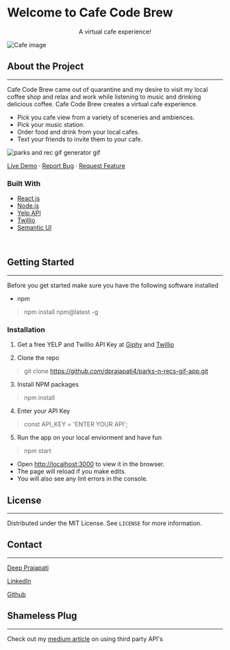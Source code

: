 # Welcome to Cafe Code Brew

<p style="text-align: center;"> A virtual cafe experience! </p>

![Cafe image](https://images.unsplash.com/photo-1481833761820-0509d3217039?ixid=MnwxMjA3fDB8MHxwaG90by1wYWdlfHx8fGVufDB8fHx8&ixlib=rb-1.2.1&auto=format&fit=crop&w=1500&q=80)
## **About the Project**
***
Cafe Code Brew came out of quarantine and my desire to visit my local coffee shop and relax and work while listening to music and drinking delicious coffee. Cafe Code Brew creates a virtual cafe experience.
- Pick you cafe view from a variety of sceneries and ambiences.
- Pick your music station.
- Order food and drink from your local cafes.
- Text your friends to invite them to your cafe.

![parks and rec gif generator gif](./src/assets/CodeBrew.gif)


[Live Demo](https://cafe-code-brew.herokuapp.com)  · [Report Bug](mailto:dprajap2@gmail.com?subject=[GitHub]%20ParksnRec%20Gif%20Generator)   ·  [Request Feature](mailto:dprajap2@gmail.com?subject=[GitHub]%20ParksnRec%20Gif%20Generator )



### **Built With**

- [React.js](https://reactjs.org/)
- [Node.js](https://nodejs.org/en/)
- [Yelp API](https://www.yelp.com/developers)
- [Twillio](https://www.twilio.com/)
- [Semantic UI](https://semantic-ui.com/)

&nbsp;
## **Getting Started**
***

Before you get started make sure you have the following software installed

- npm
>  npm install npm@latest -g

### **Installation**
1. Get a free YELP and Twillio API Key at [Giphy](https://developers.giphy.com/) and [Twillio](https://www.twilio.com/docs/sms)

2. Clone the repo

  >git clone  https://github.com/dprajapati4/parks-n-recs-gif-app.git

3. Install NPM packages
  >npm install

4. Enter your API Key

>const API_KEY = 'ENTER YOUR API';

5. Run the app on your local enviorment and have fun
  >npm start

  - Open [http://localhost:3000](http://localhost:3000) to view it in the browser.
  - The page will reload if you make edits.
  - You will also see any lint errors in the console.

## **License**
***
Distributed under the MIT License. See `LICENSE` for more information.

## **Contact**
***
[Deep Prajapati](mailto:dprajap2@gmail.com?subject=[GitHub]%20ParksnRec%20Gif%20Generator)

[LinkedIn](https://www.linkedin.com/in/deepprajapati)

[Github](https://github.com/dprajapati4/parks-n-recs-gif-app)

## **Shameless Plug**
***
Check out my [medium article](https://dprajap2.medium.com/so-you-want-to-use-an-api-e291ce1b7949) on using third party API's